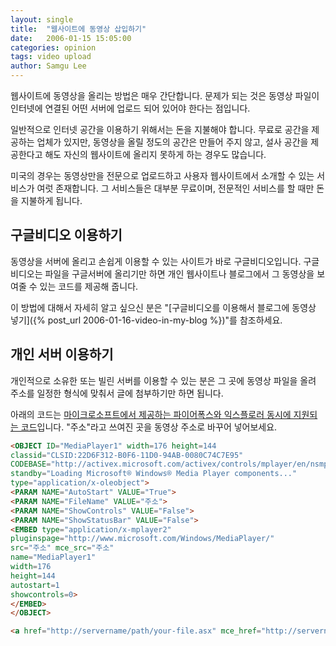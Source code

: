 ```yaml
---
layout: single
title:  "웹사이트에 동영상 삽입하기"
date:   2006-01-15 15:05:00
categories: opinion
tags: video upload
author: Samgu Lee
---
```

웹사이트에 동영상을 올리는 방법은 매우 간단합니다. 문제가 되는 것은 동영상 파일이 인터넷에 연결된 어떤 서버에 업로드 되어 있어야 한다는 점입니다.

일반적으로 인터넷 공간을 이용하기 위해서는 돈을 지불해야 합니다. 무료로 공간을 제공하는 업체가 있지만, 동영상을 올릴 정도의 공간은 만들어 주지 않고, 설사 공간을 제공한다고 해도 자신의 웹사이트에 올리지 못하게 하는 경우도 많습니다.

미국의 경우는 동영상만을 전문으로 업로드하고 사용자 웹사이트에서 소개할 수 있는 서비스가 여럿 존재합니다. 그 서비스들은 대부분 무료이며, 전문적인 서비스를 할 때만 돈을 지불하게 됩니다.

## 구글비디오 이용하기

동영상을 서버에 올리고 손쉽게 이용할 수 있는 사이트가 바로 구글비디오입니다. 구글비디오는 파일을 구글서버에 올리기만 하면 개인 웹사이트나 블로그에서 그 동영상을 보여줄 수 있는 코드를 제공해 줍니다.

이 방법에 대해서 자세히 알고 싶으신 분은 "[구글비디오를 이용해서 블로그에 동영상 넣기]({% post_url 2006-01-16-video-in-my-blog %})"를 참조하세요.

## 개인 서버 이용하기

개인적으로 소유한 또는 빌린 서버를 이용할 수 있는 분은 그 곳에 동영상 파일을 올려 주소를 일정한 형식에 맞춰서 글에 첨부하기만 하면 됩니다.

아래의 코드는 [마이크로소프트에서 제공하는 파이어폭스와 익스플로러 동시에 지원되는 코드](http://msdn.microsoft.com/library/default.asp?url=/library/en-us/dnwmt/html/windows_media_player_advanced_scripting_for_cross_browser_functionality__jchc.asp)입니다. "주소"라고 쓰여진 곳을 동영상 주소로 바꾸어 넣어보세요.

```html
<OBJECT ID="MediaPlayer1" width=176 height=144
classid="CLSID:22D6F312-B0F6-11D0-94AB-0080C74C7E95"
CODEBASE="http://activex.microsoft.com/activex/controls/mplayer/en/nsmp2inf.cab#Version=6,4,5,715"
standby="Loading Microsoft® Windows® Media Player components..."
type="application/x-oleobject">
<PARAM NAME="AutoStart" VALUE="True">
<PARAM NAME="FileName" VALUE="주소">
<PARAM NAME="ShowControls" VALUE="False">
<PARAM NAME="ShowStatusBar" VALUE="False">
<EMBED type="application/x-mplayer2"
pluginspage="http://www.microsoft.com/Windows/MediaPlayer/"
src="주소" mce_src="주소"
name="MediaPlayer1"
width=176
height=144
autostart=1
showcontrols=0>
</EMBED>
</OBJECT>
```

```html
<a href="http://servername/path/your-file.asx" mce_href="http://servername/path/your-file.asx">Start the streaming media presentation in the stand-alone Player.</a>
```

